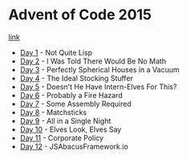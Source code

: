 # Advent of Code 2015

[link](https://adventofcode.com/2015)

- [Day 1](./01/01.md) - Not Quite Lisp
- [Day 2](./02/02.md) - I Was Told There Would Be No Math
- [Day 3](./03/03.md) - Perfectly Spherical Houses in a Vacuum
- [Day 4](./04/04.md) - The Ideal Stocking Stuffer
- [Day 5](./05/05.md) - Doesn't He Have Intern-Elves For This?
- [Day 6](./06/06.md) - Probably a Fire Hazard
- [Day 7](./07/07.md) - Some Assembly Required
- [Day 8](./08/08.md) - Matchsticks
- [Day 9](./09/09.md) - All in a Single Night
- [Day 10](./10/10.md) - Elves Look, Elves Say
- [Day 11](./11/11.md) - Corporate Policy
- [Day 12](./12/12.md) - JSAbacusFramework.io
